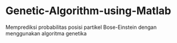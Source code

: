 # Genetic-Algorithm-using-Matlab
Memprediksi probabilitas posisi partikel Bose-Einstein dengan menggunakan algoritma genetika

